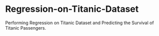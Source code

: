 # Regression-on-Titanic-Dataset
Performing Regression on Titanic Dataset and Predicting the Survival of Titanic Passengers.
